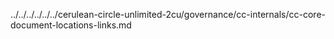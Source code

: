 ../../../../../../cerulean-circle-unlimited-2cu/governance/cc-internals/cc-core-document-locations-links.md